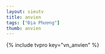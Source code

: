 ```yaml
---
layout: sieutv
title: anvien
tags: ["Địa Phương"]
thumb: anvien
---
```

{% include tvpro key="vn_anvien" %}